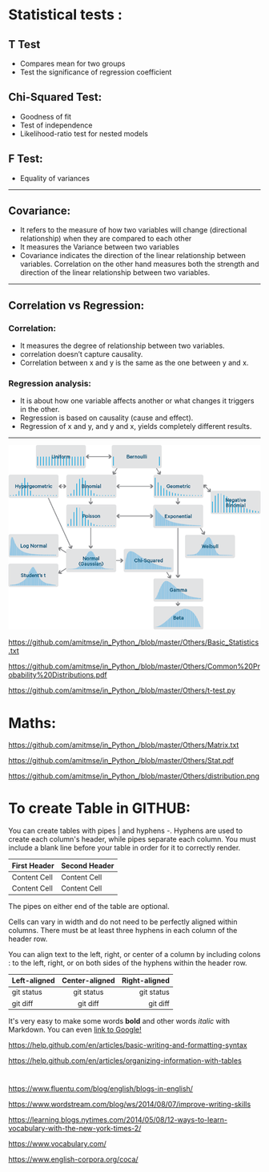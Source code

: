 # Statistical tests : 

## T Test
- Compares mean for two groups
- Test the significance of regression coefficient

## Chi-Squared Test:
- Goodness of fit
- Test of independence
- Likelihood-ratio test for nested models

## F Test:
- Equality of variances

---------------------------------------------------------------------------------------------------------------

## Covariance:
- It refers to the measure of how two variables will change (directional relationship) when they are compared to each other
- It measures the Variance between two variables
- Covariance indicates the direction of the linear relationship between variables. Correlation on the other hand measures 
   both the strength and direction of the linear relationship between two variables. 

---------------------------------------------------------------------------------------------------------------

## Correlation vs Regression:
### Correlation: 
- It measures the degree of relationship between two variables. 
- correlation doesn’t capture causality.
- Correlation between x and y is the same as the one between y and x.
### Regression analysis:
- It is about how one variable affects another or what changes it triggers in the other.
- Regression is based on causality (cause and effect).
- Regression of x and y, and y and x, yields completely different results.

---------------------------------------------------------------------------------------------------------------


![Function](https://github.com/amitmse/in_Python_/blob/master/Others/distribution.png)


https://github.com/amitmse/in_Python_/blob/master/Others/Basic_Statistics.txt

https://github.com/amitmse/in_Python_/blob/master/Others/Common%20Probability%20Distributions.pdf

https://github.com/amitmse/in_Python_/blob/master/Others/t-test.py

# Maths:

https://github.com/amitmse/in_Python_/blob/master/Others/Matrix.txt

https://github.com/amitmse/in_Python_/blob/master/Others/Stat.pdf

https://github.com/amitmse/in_Python_/blob/master/Others/distribution.png


# To create Table in GITHUB:

You can create tables with pipes | and hyphens -. Hyphens are used to create each column's header, while pipes separate each column. You must include a blank line before your table in order for it to correctly render.

			 
| First Header  | Second Header |
| ------------- | ------------- |
| Content Cell  | Content Cell  |
| Content Cell  | Content Cell  |

The pipes on either end of the table are optional.

Cells can vary in width and do not need to be perfectly aligned within columns. There must be at least three hyphens in each column of the header row.


You can align text to the left, right, or center of a column by including colons : to the left, right, or on both sides of the hyphens within the header row.

| Left-aligned | Center-aligned | Right-aligned |
| :---         |     :---:      |          ---: |
| git status   | git status     | git status    |
| git diff     | git diff       | git diff      |


It's very easy to make some words **bold** and other words *italic* with Markdown. You can even [link to Google!](http://google.com)

https://help.github.com/en/articles/basic-writing-and-formatting-syntax

https://help.github.com/en/articles/organizing-information-with-tables

# 
https://www.fluentu.com/blog/english/blogs-in-english/

https://www.wordstream.com/blog/ws/2014/08/07/improve-writing-skills

https://learning.blogs.nytimes.com/2014/05/08/12-ways-to-learn-vocabulary-with-the-new-york-times-2/

https://www.vocabulary.com/

https://www.english-corpora.org/coca/

